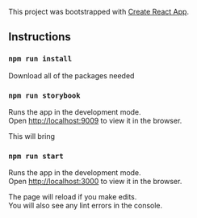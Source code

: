 This project was bootstrapped with [Create React App](https://github.com/facebook/create-react-app).

## Instructions

### `npm run install`

Download all of the packages needed

### `npm run storybook`

Runs the app in the development mode.<br />
Open [http://localhost:9009](http://localhost:3000) to view it in the browser.

This will bring

### `npm run start`

Runs the app in the development mode.<br />
Open [http://localhost:3000](http://localhost:3000) to view it in the browser.

The page will reload if you make edits.<br />
You will also see any lint errors in the console.
